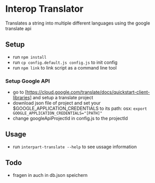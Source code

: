 # Interop Translator

Translates a string into multiple different languages using the google translate api

## Setup

* run `npm install`
* run `cp config.default.js config.js` to init config
* run `npm link` to link script as a command line tool

### Setup Google API

* go to [https://cloud.google.com/translate/docs/quickstart-client-libraries] and setup a translate project
* download json file of project and set your $GOOGLE_APPLICATION_CREDENTIALS to its path: osx: `export GOOGLE_APPLICATION_CREDENTIALS="[PATH]"`
* change googleApiProjectId in config.js to the projectId

## Usage

* run `interpart-translate --help` to see ussage information

## Todo

* fragen in auch in db.json speichern
